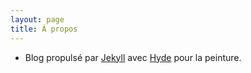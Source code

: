 ```yaml
---
layout: page
title: À propos
---
```

* Blog propulsé par [Jekyll](http://jekyllrb.com) avec [Hyde](https://github.com/poole/hyde) pour la peinture.
